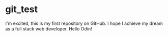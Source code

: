 # git_test
I'm excited, this is my first repository on GitHub. I hope I achieve my dream as a full stack web developer.
Hello Odin!